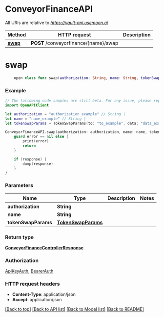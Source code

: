 # ConveyorFinanceAPI

All URIs are relative to *https://vault-api.usemoon.ai*

Method | HTTP request | Description
------------- | ------------- | -------------
[**swap**](ConveyorFinanceAPI.md#swap) | **POST** /conveyorfinance/{name}/swap | 


# **swap**
```swift
    open class func swap(authorization: String, name: String, tokenSwapParams: TokenSwapParams, completion: @escaping (_ data: ConveyorFinanceControllerResponse?, _ error: Error?) -> Void)
```



### Example
```swift
// The following code samples are still beta. For any issue, please report via http://github.com/OpenAPITools/openapi-generator/issues/new
import OpenAPIClient

let authorization = "authorization_example" // String | 
let name = "name_example" // String | 
let tokenSwapParams = TokenSwapParams(to: "to_example", data: "data_example", input: "input_example", value: "value_example", nonce: "nonce_example", gas: "gas_example", gasPrice: "gasPrice_example", chainId: "chainId_example", encoding: "encoding_example", EOA: false, contractAddress: "contractAddress_example", tokenId: "tokenId_example", tokenIds: "tokenIds_example", approved: false, broadcast: false, tokenIn: "tokenIn_example", tokenOut: "tokenOut_example", tokenInDecimals: 123, tokenOutDecimals: 123, amountIn: "amountIn_example", slippage: "slippage_example", recipient: "recipient_example", referrer: "referrer_example") // TokenSwapParams | 

ConveyorFinanceAPI.swap(authorization: authorization, name: name, tokenSwapParams: tokenSwapParams) { (response, error) in
    guard error == nil else {
        print(error)
        return
    }

    if (response) {
        dump(response)
    }
}
```

### Parameters

Name | Type | Description  | Notes
------------- | ------------- | ------------- | -------------
 **authorization** | **String** |  | 
 **name** | **String** |  | 
 **tokenSwapParams** | [**TokenSwapParams**](TokenSwapParams.md) |  | 

### Return type

[**ConveyorFinanceControllerResponse**](ConveyorFinanceControllerResponse.md)

### Authorization

[ApiKeyAuth](../README.md#ApiKeyAuth), [BearerAuth](../README.md#BearerAuth)

### HTTP request headers

 - **Content-Type**: application/json
 - **Accept**: application/json

[[Back to top]](#) [[Back to API list]](../README.md#documentation-for-api-endpoints) [[Back to Model list]](../README.md#documentation-for-models) [[Back to README]](../README.md)

